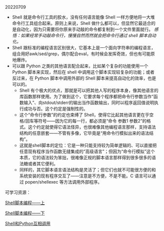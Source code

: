 20220709

- Shell 就是命令行工具的胶水，没有任何语言能像 Shell 一样方便地将一大堆命令行工具组合起来。原则上来说，Shell 做什么都可以，但显然它最适合的是自动化，因为只需要将你原来手动敲的命令都复制到一个文件里面就行。
    *感悟：如果经常手动敲命令行，慢慢自然而然就会把命令行通过 shell 脚本自动化。*
- Shell 跟标准的编程语言区别很大，它基本上是一个面向字符串的编程语言，组合用好awk/sed/grep，偶尔配合eval，有时候会发挥奇效，但也有可能原地爆炸。
- 可以跟 Python 之类的其他语言配合起来，比如某个复杂的功能使用一个 Python 脚本来实现，然后在 shell 中调用这个脚本实现较复杂的功能；或者反过来，在 Python 脚本中调用外部的 Shell 脚本来提高自动化的效率，也是可以的。
    - Shell 有个极大的优点，那就是可以把其他人写的程序本身，像其他语言的库函数那样使用。为了做到这个，它要求每个程序都把命令行参数当作“函数输入”、向stdout/stderr的输出当作函数输出，同时以程序返回值说明执行成功与否。这个约定是强制性的。
    - 这个“命令行参数”的约定也束缚了 Shell，使得它比起其他语言更在乎空格/回车等符号——因为它的每一行，都必须是“命令 参数1 参数2”的格式。这个约定就使得它语法怪异，也很难像其他编程语言那样，支持语法结构的任意嵌套——不管有多像，它毕竟是“用命令行模拟出来的语法结构”。
    - 这就是shell脚本的定位：它是一种只能支持较为简单逻辑的、可以直接把任意现有程序当作函数无缝集成的“高级语言”；但因为“命令行模拟”这个本质，它的语法较为笨拙，很难像正规的脚本语言那样得到很多很多的语法糖或者其它便利。
    - 同样的，其它脚本语言语法结构是灵活了；但它们也就不可能很方便的和系统安装的现有程序交互了——注意是不方便，不是不能。C 语言可以通过 popen/shellexec 等方法调用外部程序。

可学习资源：

[Shell脚本编程——上](https://www.voidking.com/dev-shell-script-program-0/)

[Shell脚本编程——下](https://www.voidking.com/dev-shell-script-program-1/)

[Shell和Python互相调用](https://www.voidking.com/dev-shell-python)

